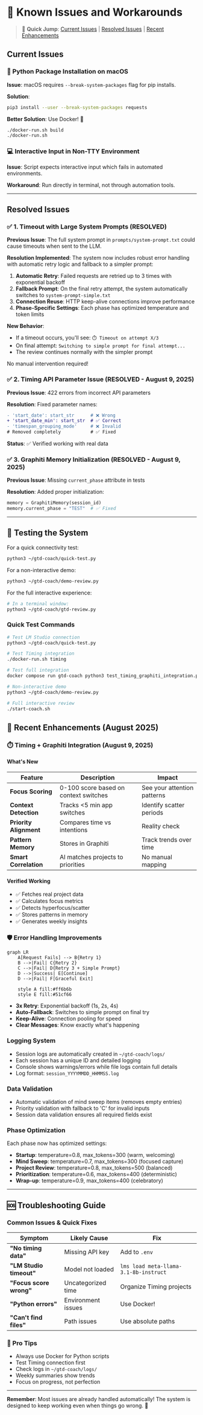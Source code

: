 # 🔧 Known Issues and Workarounds

> 🎯 **Quick Jump**: [Current Issues](#current-issues) | [Resolved Issues](#resolved-issues) | [Recent Enhancements](#-recent-enhancements-august-2025)

## Current Issues

### 🐍 Python Package Installation on macOS

**Issue**: macOS requires `--break-system-packages` flag for pip installs.

**Solution**:
```bash
pip3 install --user --break-system-packages requests
```

**Better Solution**: Use Docker! 🐳
```bash
./docker-run.sh build
./docker-run.sh
```

### 💻 Interactive Input in Non-TTY Environment

**Issue**: Script expects interactive input which fails in automated environments.

**Workaround**: Run directly in terminal, not through automation tools.

---

## Resolved Issues

### ✅ 1. Timeout with Large System Prompts (RESOLVED)

**Previous Issue**: The full system prompt in `prompts/system-prompt.txt` could cause timeouts when sent to the LLM.

**Resolution Implemented**:
The system now includes robust error handling with automatic retry logic and fallback to a simpler prompt:

1. **Automatic Retry**: Failed requests are retried up to 3 times with exponential backoff
2. **Fallback Prompt**: On the final retry attempt, the system automatically switches to `system-prompt-simple.txt`
3. **Connection Reuse**: HTTP keep-alive connections improve performance
4. **Phase-Specific Settings**: Each phase has optimized temperature and token limits

**New Behavior**:
- If a timeout occurs, you'll see: `⏱️ Timeout on attempt X/3`
- On final attempt: `Switching to simple prompt for final attempt...`
- The review continues normally with the simpler prompt

No manual intervention required!

### ✅ 2. Timing API Parameter Issue (RESOLVED - August 9, 2025)

**Previous Issue**: 422 errors from incorrect API parameters

**Resolution**: Fixed parameter names:
```diff
- 'start_date': start_str      # ❌ Wrong
+ 'start_date_min': start_str  # ✅ Correct
- 'timespan_grouping_mode'     # ❌ Invalid
# Removed completely           # ✅ Fixed
```

**Status**: ✅ Verified working with real data

### ✅ 3. Graphiti Memory Initialization (RESOLVED - August 9, 2025)

**Previous Issue**: Missing `current_phase` attribute in tests

**Resolution**: Added proper initialization:
```python
memory = GraphitiMemory(session_id)
memory.current_phase = "TEST"  # ✅ Fixed
```

---

## 🧪 Testing the System

For a quick connectivity test:
```bash
python3 ~/gtd-coach/quick-test.py
```

For a non-interactive demo:
```bash
python3 ~/gtd-coach/demo-review.py
```

For the full interactive experience:
```bash
# In a terminal window:
python3 ~/gtd-coach/gtd-review.py
```

### Quick Test Commands

```bash
# Test LM Studio connection
python3 ~/gtd-coach/quick-test.py

# Test Timing integration
./docker-run.sh timing

# Test full integration
docker compose run gtd-coach python3 test_timing_graphiti_integration.py

# Non-interactive demo
python3 ~/gtd-coach/demo-review.py

# Full interactive review
./start-coach.sh
```

## 🚀 Recent Enhancements (August 2025)

### ⏱️ Timing + Graphiti Integration (August 9, 2025)

#### What's New
| Feature | Description | Impact |
|---------|-------------|--------|
| **Focus Scoring** | 0-100 score based on context switches | See your attention patterns |
| **Context Detection** | Tracks <5 min app switches | Identify scatter periods |
| **Priority Alignment** | Compares time vs intentions | Reality check |
| **Pattern Memory** | Stores in Graphiti | Track trends over time |
| **Smart Correlation** | AI matches projects to priorities | No manual mapping |

#### Verified Working
- ✅ Fetches real project data
- ✅ Calculates focus metrics
- ✅ Detects hyperfocus/scatter
- ✅ Stores patterns in memory
- ✅ Generates weekly insights

### 🛡️ Error Handling Improvements

```mermaid
graph LR
    A[Request Fails] --> B{Retry 1}
    B -->|Fail| C{Retry 2}
    C -->|Fail| D{Retry 3 + Simple Prompt}
    D -->|Success| E[Continue]
    D -->|Fail| F[Graceful Exit]
    
    style A fill:#ff6b6b
    style E fill:#51cf66
```

- **3x Retry**: Exponential backoff (1s, 2s, 4s)
- **Auto-Fallback**: Switches to simple prompt on final try
- **Keep-Alive**: Connection pooling for speed
- **Clear Messages**: Know exactly what's happening

### Logging System
- Session logs are automatically created in `~/gtd-coach/logs/`
- Each session has a unique ID and detailed logging
- Console shows warnings/errors while file logs contain full details
- Log format: `session_YYYYMMDD_HHMMSS.log`

### Data Validation
- Automatic validation of mind sweep items (removes empty entries)
- Priority validation with fallback to 'C' for invalid inputs
- Session data validation ensures all required fields exist

### Phase Optimization
Each phase now has optimized settings:
- **Startup**: temperature=0.8, max_tokens=300 (warm, welcoming)
- **Mind Sweep**: temperature=0.7, max_tokens=300 (focused capture)
- **Project Review**: temperature=0.8, max_tokens=500 (balanced)
- **Prioritization**: temperature=0.6, max_tokens=400 (deterministic)
- **Wrap-up**: temperature=0.9, max_tokens=400 (celebratory)

---

## 🆘 Troubleshooting Guide

### Common Issues & Quick Fixes

| Symptom | Likely Cause | Fix |
|---------|--------------|-----|
| **"No timing data"** | Missing API key | Add to `.env` |
| **"LM Studio timeout"** | Model not loaded | `lms load meta-llama-3.1-8b-instruct` |
| **"Focus score wrong"** | Uncategorized time | Organize Timing projects |
| **"Python errors"** | Environment issues | Use Docker! |
| **"Can't find files"** | Path issues | Use absolute paths |

### 🎯 Pro Tips
- Always use Docker for Python scripts
- Test Timing connection first
- Check logs in `~/gtd-coach/logs/`
- Weekly summaries show trends
- Focus on progress, not perfection

---

**Remember**: Most issues are already handled automatically! The system is designed to keep working even when things go wrong. 🚀